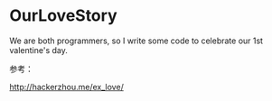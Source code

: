 # OurLoveStory
We are both  programmers,  so I write some code to celebrate our 1st valentine's day.

参考：

http://hackerzhou.me/ex_love/
